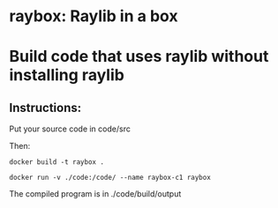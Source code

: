 # raybox: Raylib in a box

# Build code that uses raylib without installing raylib

## Instructions:

Put your source code in code/src

Then:

`docker build -t raybox .`

`docker run -v ./code:/code/ --name raybox-c1 raybox`

The compiled program is in ./code/build/output

